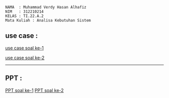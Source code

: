 ```
NAMA  : Muhammad Verdy Hasan Alhafiz
NIM   : 312210214
KELAS : TI.22.A.2
Mata Kuliah : Analisa Kebutuhan Sistem
```

## use case :
[use case soal ke-1](https://github.com/Mverdy22A2/analisa-sistem-pertemuan-11/blob/7047982a20a0c5756938751dbb672f12d168a2d0/use%20case.jpg)

[use case soal ke-2](https://github.com/Mverdy22A2/analisa-sistem-pertemuan-11/blob/396540c842b50ed2c2aea09783f5b2d1a0369d0f/use%20case%202.jpg)

----------------------------------------

## PPT :
[PPT soal ke-1](https://github.com/Mverdy22A2/analisa-sistem-pertemuan-11/blob/913c21a154fa660f94636a93c7c949662eee9f44/presentasi%20use%20case%201.pptx)
[PPT soal ke-2](https://github.com/Mverdy22A2/analisa-sistem-pertemuan-11/blob/03641e19519d52ddb8b3da682c842525cd92b3fc/Presentasi%20use%20case%202.pptx)
